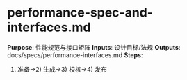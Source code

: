 # performance-spec-and-interfaces.md

**Purpose**: 性能规范与接口矩阵
**Inputs**: 设计目标/法规
**Outputs**: docs/specs/performance-interfaces.md
**Steps**:

1. 准备→2) 生成→3) 校核→4) 发布
